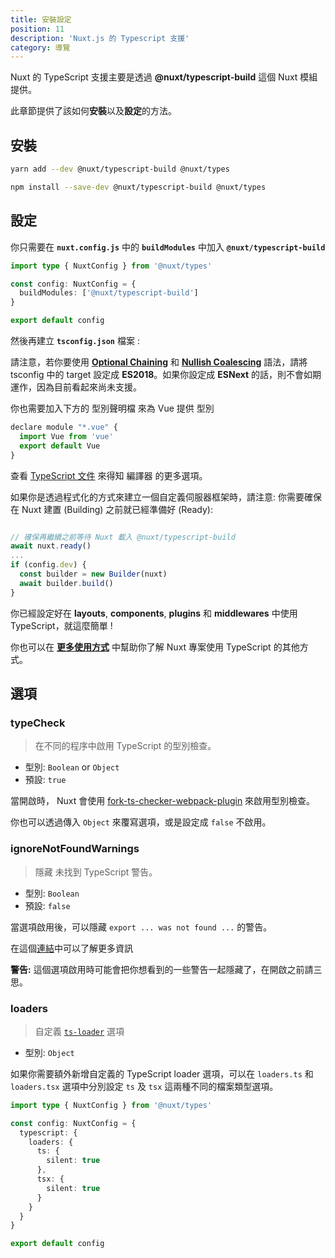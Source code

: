 ```yaml
---
title: 安裝設定
position: 11
description: 'Nuxt.js 的 Typescript 支援'
category: 導覽
---
```


Nuxt 的 TypeScript 支援主要是透過 **@nuxt/typescript-build** 這個 Nuxt 模組提供。

此章節提供了該如何**安裝**以及**設定**的方法。

## 安裝

<code-group>
<code-block label="Yarn" active>

```sh
yarn add --dev @nuxt/typescript-build @nuxt/types
```

</code-block>
<code-block label="NPM">

```sh
npm install --save-dev @nuxt/typescript-build @nuxt/types
```

</code-block>
</code-group>

## 設定

你只需要在 **`nuxt.config.js`** 中的 **`buildModules`** 中加入 **`@nuxt/typescript-build`**

```ts {}[nuxt.config.ts]
import type { NuxtConfig } from '@nuxt/types'

const config: NuxtConfig = {
  buildModules: ['@nuxt/typescript-build']
}

export default config
```

然後再建立 **`tsconfig.json`** 檔案 :

<inject-code query="shared/tsconfig.json"></inject-code>

<alert type="info">

請注意，若你要使用 [**Optional Chaining**](https://www.typescriptlang.org/docs/handbook/release-notes/typescript-3-7.html#optional-chaining) 和 [**Nullish Coalescing**](https://www.typescriptlang.org/docs/handbook/release-notes/typescript-3-7.html#nullish-coalescing) 語法，請將 tsconfig 中的 target 設定成 **ES2018**。如果你設定成 **ESNext** 的話，則不會如期運作，因為目前看起來尚未支援。

</alert>

你也需要加入下方的 型別聲明檔 來為 Vue 提供 型別

```js {}[vue-shim.d.ts]
declare module "*.vue" {
  import Vue from 'vue'
  export default Vue
}
```

<alert type="info">

查看 [TypeScript 文件](https://www.typescriptlang.org/tsconfig) 來得知 編譯器 的更多選項。

</alert>

<alert type="warning">


如果你是透過程式化的方式來建立一個自定義伺服器框架時，請注意: 你需要確保在 Nuxt 建置 (Building) 之前就已經準備好 (Ready):

```js

// 確保再繼續之前等待 Nuxt 載入 @nuxt/typescript-build
await nuxt.ready()
...
if (config.dev) {
  const builder = new Builder(nuxt)
  await builder.build()
}
```

</alert>

你已經設定好在 **layouts**, **components**, **plugins** 和 **middlewares** 中使用 TypeScript，就這麼簡單 !

你也可以在 [**更多使用方式**](../cookbook/components/) 中幫助你了解 Nuxt 專案使用 TypeScript 的其他方式。

## 選項

### typeCheck

> 在不同的程序中啟用 TypeScript 的型別檢查。

- 型別: `Boolean` or `Object`
- 預設: `true`

當開啟時， Nuxt 會使用 [fork-ts-checker-webpack-plugin](https://github.com/TypeStrong/fork-ts-checker-webpack-plugin) 來啟用型別檢查。

你也可以透過傳入 `Object` 來覆寫選項，或是設定成 `false` 不啟用。

### ignoreNotFoundWarnings

> 隱藏 未找到 TypeScript 警告。

- 型別: `Boolean`
- 預設: `false`

當選項啟用後，可以隱藏 `export ... was not found ...` 的警告。

在這個[連結](https://github.com/TypeStrong/ts-loader/issues/653)中可以了解更多資訊 

**警告:** 這個選項啟用時可能會把你想看到的一些警告一起隱藏了，在開啟之前請三思。

### loaders

> 自定義 [`ts-loader`](https://github.com/TypeStrong/ts-loader#loader-options) 選項

- 型別: `Object`

如果你需要額外新增自定義的 TypeScript loader 選項，可以在 `loaders.ts` 和 `loaders.tsx` 選項中分別設定 `ts` 及 `tsx` 這兩種不同的檔案類型選項。


```ts {}[nuxt.config.ts]
import type { NuxtConfig } from '@nuxt/types'

const config: NuxtConfig = {
  typescript: {
    loaders: {
      ts: {
        silent: true
      },
      tsx: {
        silent: true
      }
    }
  }
}

export default config
```
